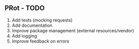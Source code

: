 ## PRot - TODO

1. Add tests (mocking requests)
2. Add documentation
3. Improve package management (external resources/vendor)
4. Add logging
5. Improve feedback on errors
